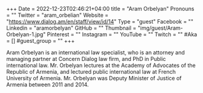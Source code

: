 +++
Date = 2022-12-23T02:46:21+04:00
title = "Aram Orbelyan"
Pronouns = ""
Twitter = "aram_orbelian"
Website = "https://www.dialog.am/en/staff/view/id/14"
Type = "guest"
Facebook = ""
Linkedin = "aramorbelyan"
GitHub = ""
Thumbnail = "img/guest/Aram-Orbelyan-1.jpg"
Pinterest = ""
Instagram = ""
YouTube = ""
Twitch = ""
#Aka = []
#guest_group = ""
+++

Aram Orbelyan is an international law specialist, who is an attorney and managing partner at Concern Dialog law firm, and PhD in Public international law. Mr. Orbelyan lectures at the Academy of Advocates of the Republic of Armenia, and lectured public international law at French University of Armenia. Mr. Orbelyan was Deputy Minister of Justice of Armenia between 2011 and 2014. 
